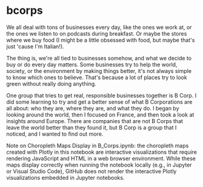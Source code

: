 # bcorps
We all deal with tons of businesses every day, like the ones we work at, or the ones we listen to on podcasts during breakfast. Or maybe the stores where we buy food (I might be a little obsessed with food, but maybe that's just 'cause I'm Italian!).

The thing is, we're all tied to businesses somehow, and what we decide to buy or do every day matters. Some businesses try to help the world, society, or the environment by making things better, it's not always simple to know which ones to believe. That's because a lot of places try to look green without really doing anything.

One group that tries to get real, responsible businesses together is B Corp. I did some learning to try and get a better sense of what B Corporations are all about: who they are, where they are, and what they do. I began by looking around the world, then I focused on France, and then took a look at insights around Europe. There are companies that are not B Corps that leave the world better than they found it, but B Corp is a group that I noticed, and I wanted to find out more.

Note on Choropleth Maps Display in B_Corps.ipynb: the choropleth maps created with Plotly in this notebook are interactive visualizations that require rendering JavaScript and HTML in a web browser environment. While these maps display correctly when running the notebook locally (e.g., in Jupyter or Visual Studio Code), GitHub does not render the interactive Plotly visualizations embedded in Jupyter notebooks.
